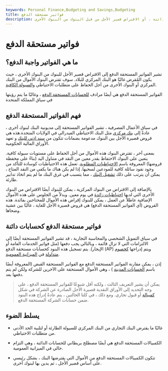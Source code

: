 ```yaml
---
keywords: Personal Finance,Budgeting and Savings,Budgeting
title: فواتير مستحقة الدفع
description: الفواتير المستحقة الدفع هي مرادف للحسابات الدائنة ، أو الاقتراض قصير الأجل من قبل البنوك من البنوك الأخرى.
---
```


# فواتير مستحقة الدفع
## ما هي الفواتير واجبة الدفع؟

تشير الفواتير المستحقة الدفع إلى الاقتراض قصير الأجل للبنوك من البنوك الأخرى ، حيث يكون المُقرض غالبًا هو البنك المركزي للبلاد. سوف تقترض البنوك الأموال من البنك المركزي أو البنوك الأخرى من أجل الحفاظ على متطلبات الاحتياطي [والسيولة الكافية](/coreliquidity).

الفواتير المستحقة الدفع هي أيضًا مرادف [للحسابات المستحقة الدفع](/accountspayable) ، وغالبًا ما يتم رؤيتها في سياق المملكة المتحدة

## فهم الفواتير المستحقة الدفع

في سياق الأعمال المصرفية ، تشير الفواتير المستحقة إلى مديونية البنك لبنوك أخرى ، عادةً إلى [بنك مركزي](/centralbank) مثل البنك الاحتياطي الفيدرالي في الولايات المتحدة.هذه هي قروض قصيرة الأجل بين البنوك مدعومة بضمانات تتكون من [سند إذني للبنك](/promissorynote) و تعهد الأوراق المالية الحكومية.

بمعنى آخر ، تقترض البنوك هذه الأموال من أجل الحفاظ على مستويات سيولة كافية. يتعين على البنوك الاحتفاظ بقدر معين من النقد في متناول اليد (بناءً على محفظة قروضها) المعروفة باسم [الاحتياطيات المطلوبة](/requiredreserves). تعمل هذه الاحتياطيات كوسادة للتأكد من وجود نقود سائلة كافية للمودعين لسحبها. إذا لم يكن هناك ما يكفي من النقد المتاح ، يمكن أن يترتب على ذلك [تشغيل البنك](/bankrun) ، مما يتسبب في غرق البنك ما لم يتم اتخاذ تدابير طارئة.

بالإضافة إلى الاقتراض من البنوك المركزية ، يمكن للبنوك أيضًا الاقتراض من البنوك الأخرى التي لديها [احتياطيات زائدة](/excess_reserves) في يوم معين. وبدلاً من الجلوس على هذه الأموال الإضافية عاطلاً عن العمل ، يمكن للبنوك إقراض هذه الأموال للمحتاجين بفائدة. هذه القروض (أي الفواتير المستحقة الدفع) هي قروض قصيرة الأجل للغاية ، غالبًا بين عشية وضحاها.

## فواتير مستحقة الدفع كحسابات دائنة

في سياق التمويل الشخصي والمحاسبة التجارية ، قد تشير الفواتير المستحقة أيضًا إلى الالتزامات التي لا تزال قائمة ، وبالتالي يجب دفعها (مثل فواتير الخدمات العامة أو الإيجار). يتم تسجيل هذه البنود كحسابات مستحقة الدفع (AP) ويتم إدراجها [كخصوم متداولة](/currentliabilities) في [الميزانية العمومية](/balancesheet).

إذن ، يمكن مقارنة الفواتير المستحقة الدفع مع الفواتير المستحقة القبض (المعروفة أيضًا باسم [الحسابات المدينة](/accountsreceivable) ) ، وهي الأموال المستحقة على الآخرين للشركة ولكن لم يتم دفعها بعد.

> يمكن أن يشير التعريف الثالث ، ولكنه أقل شيوعًا للفواتير المستحقة الدفع ، على وجه التحديد إلى الأوراق النقدية قصيرة الأجل الصادرة عن الشركة في شكل [كمبيالة](/billofexchange) أو قبول تجاري. ومع ذلك ، في كلتا الحالتين ، يتم عادةً إدراج هذه البنود ضمن حسابات الشركة المستحقة الدفع.

>

## يسلط الضوء

- غالبًا ما يقترض البنك التجاري من البنك المركزي للسيولة الطارئة أو لتلبية الحد الأدنى من متطلبات الاحتياطي.

- الكمبيالات المستحقة الدفع هي أيضًا مصطلح بريطاني للحسابات الدائنة ، وهي التزام حالي في الميزانية العمومية.

- تتكون الكمبيالات المستحقة الدفع من الأموال التي يقترضها البنك ، بشكل رئيسي على أساس قصير الأجل ، ثم يدين بها لبنوك أخرى.

